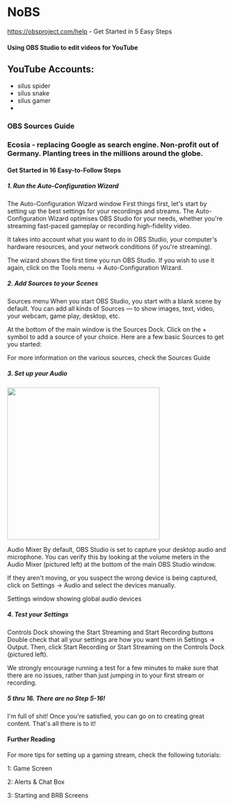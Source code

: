 # NoBS
https://obsproject.com/help - Get Started in 5 Easy Steps

#### Using OBS Studio to edit videos for YouTube

## YouTube Accounts:
  - silus spider
  - silus snake
  - silus gamer
  - 
  
### OBS Sources Guide

### Ecosia - replacing Google as search engine.  Non-profit out of Germany.  Planting trees in the millions around the globe.

#### Get Started in 16 Easy-to-Follow Steps
<h5>1. Run the Auto-Configuration Wizard</h5>
The Auto-Configuration Wizard window
First things first, let's start by setting up the best settings for your recordings and streams. The Auto-Configuration Wizard optimises OBS Studio for your needs, whether you're streaming fast-paced gameplay or recording high-fidelity video.

It takes into account what you want to do in OBS Studio, your computer's hardware resources, and your network conditions (if you're streaming).

The wizard shows the first time you run OBS Studio. If you wish to use it again, click on the Tools menu → Auto-Configuration Wizard.

<h5>2. Add Sources to your Scenes</h5>
Sources menu
When you start OBS Studio, you start with a blank scene by default. You can add all kinds of Sources — to show images, text, video, your webcam, game play, desktop, etc.

At the bottom of the main window is the Sources Dock. Click on the + symbol to add a source of your choice. Here are a few basic Sources to get you started:

For more information on the various sources, check the Sources Guide

<h5>3. Set up your Audio</h5>

<img src="https://user-images.githubusercontent.com/41387907/226399057-cc6973a9-cb4c-4200-a93e-b519eb1f3e45.png" width="350" />

Audio Mixer
By default, OBS Studio is set to capture your desktop audio and microphone. You can verify this by looking at the volume meters in the Audio Mixer (pictured left) at the bottom of the main OBS Studio window.

If they aren't moving, or you suspect the wrong device is being captured, click on Settings → Audio and select the devices manually.

Settings window showing global audio devices

<h5>4. Test your Settings</h5>
Controls Dock showing the Start Streaming and Start Recording buttons
Double check that all your settings are how you want them in Settings → Output. Then, click Start Recording or Start Streaming on the Controls Dock (pictured left).

We strongly encourage running a test for a few minutes to make sure that there are no issues, rather than just jumping in to your first stream or recording.

<h5>5 thru 16. There are no Step 5-16!</h5>
I'm full of shit!  Once you're satisfied, you can go on to creating great content. That's all there is to it!

<h4>Further Reading</h4>
For more tips for setting up a gaming stream, check the following tutorials:

  1: Game Screen

  2: Alerts & Chat Box

  3: Starting and BRB Screens
